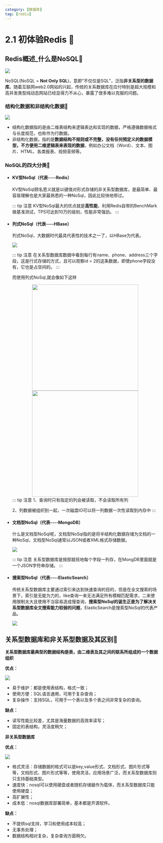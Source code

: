 ```yaml
---
category: [数据库]
tag: [redis]
---
```


# 2.1 初体验Redis :tada:

## Redis概述_什么是NoSQL:gem:

![](/images/redis/redis1.png)

NoSQL(NoSQL = **Not Only SQL**)，意即“不仅仅是SQL”，泛指**非关系型的数据库**。随着互联网web2.0网站的兴起，传统的关系数据库在应付特别是超大规模和高并发类型纯动态网站已经显得力不从心，暴露了很多难以克服的问题。

### 结构化数据和非结构化数据:ghost:

![](/images/redis/redis2.png)

- 结构化数据指的是由二维表结构来逻辑表达和实现的数据，严格遵循数据格式与长度规范，也称作为行数据。
- 非结构化数据，指的是**数据结构不规则或不完整，没有任何预定义的数据模型，不方便用二维逻辑表来表现的数据**，例如办公文档（Word）、文本、图片、HTML、各类报表、视频音频等。

### NoSQL的四大分类:ghost:

- #### **KV型NoSql（代表----Redis）**

  KV型NoSql顾名思义就是以键值对形式存储的非关系型数据库，是最简单、最容易理解也是大家最熟悉的一种NoSql，因此比较快地带过。

  ::: tip  注意
  KV型NoSql最大的优点就是**高性能**，利用Redis自带的BenchMark做基准测试，TPS可达到10万的级别，性能非常强劲。
  :::

- #### **列式NoSql（代表----HBase）**

  列式NoSql，大数据时代最具代表性的技术之一了，以HBase为代表。
  
  ![](/images/redis/redis3.png)
  
  ::: tip  注意
  在关系型数据库数据中看到每行有name、phone、address三个字段，这是行式存储的方式，且可以观察id = 2的这条数据，即使phone字段没有，它也是占空间的。
  :::
  
  而使用列式NoSql,就会像如下这样
  
  <div style="display:flex;justify-content:space-around;flex-wrap:wrap;">
      <img src="/images/redis/redis4.png" style="width:350px"/>
      <img src="/images/redis/redis5.png" style="width:350px"/>
  </div>
  ::: tip  注意
  1、查询时只有指定的列会被读取，不会读取所有列
  
  2、列数据被组织到一起，一次磁盘IO可以将一列数据一次性读取到内存中
  :::
  
- #### **文档型NoSql（代表----MongoDB）**

  什么是文档型NoSql呢，文档型NoSql指的是将半结构化数据存储为文档的一种NoSql，文档型NoSql通常以JSON或者XML格式存储数据。

  ![](/images/redis/redis6.png)

  ::: tip  注意
  关系型数据库是按部就班地每个字段一列存，在MongDB里面就是一个JSON字符串存储。
  :::

- #### **搜索型NoSql（代表----ElasticSearch）**

  传统关系型数据库主要通过索引来达到快速查询的目的，但是在全文搜索的场景下，索引是无能为力的，like查询一来无法满足所有模糊匹配需求，二来使用限制太大且使用不当容易造成慢查询，**搜索型NoSql的诞生正是为了解决关系型数据库全文搜索能力较弱的问题**，ElasticSearch是搜索型NoSql的代表产品。

  ![](/images/redis/redis7.png)

## 关系型数据库和非关系型数据及其区别:gem:

**关系型数据库最典型的数据结构是表，由二维表及其之间的联系所组成的一个数据组织** 

**优点：**

![](/images/redis/redis8.png)

- 易于维护：都是使用表结构，格式一致；
- 使用方便：SQL语言通用，可用于复杂查询；
- 复杂操作：支持SQL，可用于一个表以及多个表之间非常复杂的查询。

**缺点：**

- 读写性能比较差，尤其是海量数据的高效率读写；
- 固定的表结构，灵活度稍欠；

**非关系型数据库**

**优点：**

![](/images/redis/redis9.png)

- 格式灵活：存储数据的格式可以是key,value形式、文档形式、图片形式等等，文档形式、图片形式等等，使用灵活，应用场景广泛，而关系型数据库则只支持基础类型。
- 速度快：nosql可以使用硬盘或者随机存储器作为载体，而关系型数据库只能使用硬盘；
- 高扩展性；
- 成本低：nosql数据库部署简单，基本都是开源软件。

**缺点：**

- 不提供sql支持，学习和使用成本较高；
- 无事务处理；
- 数据结构相对复杂，复杂查询方面稍欠。



